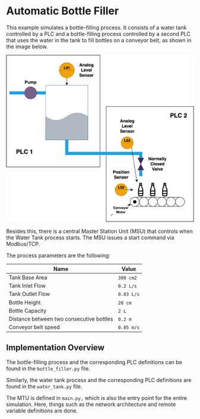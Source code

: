 # Automatic Bottle Filler

This example simulates a bottle-filling process. It consists of a water tank controlled by a PLC and a bottle-filling process controlled by a second PLC that uses the water in the tank to fill bottles on a conveyor belt, as shown in the image below.

![Simulation scenario](simulation_scenario.png)

Besides this, there is a central Master Station Unit (MSU) that controls when the Water Tank process starts. The MSU issues a start command via Modbus/TCP.

The process parameters are the following:

| Name                | Value     |
|---------------------|-----------|
| Tank Base Area | `300 cm2` |
| Tank Inlet Flow | `0.2 L/s` |
| Tank Outlet Flow | `0.03 L/s` |
| Bottle Height | `20 cm` |
| Bottle Capacity | `2 L` |
| Distance between two consecutive bottles | `0.2 m` |
| Conveyor belt speed | `0.05 m/s` |

## Implementation Overview

The bottle-filling process and the corresponding PLC definitions can be found in the `bottle_filler.py` file.

Similarly, the water tank process and the corresponding PLC definitions are found in the `water_tank.py` file.

The MTU is defined in `main.py,` which is also the entry point for the entire simulation. Here, things such as the network architecture and remote variable definitions are done.
